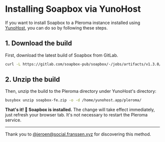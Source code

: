 # Installing Soapbox via YunoHost

If you want to install Soapbox to a Pleroma instance installed using [YunoHost](https://yunohost.org), you can do so by following these steps.

## 1. Download the build

First, download the latest build of Soapbox from GitLab.

```sh
curl -L https://gitlab.com/soapbox-pub/soapbox/-/jobs/artifacts/v1.3.0/download?job=build-production -o soapbox-fe.zip
```

## 2. Unzip the build

Then, unzip the build to the Pleroma directory under YunoHost's directory:

```sh
busybox unzip soapbox-fe.zip -o -d /home/yunohost.app/pleroma/
```

**That's it! 🎉 Soapbox is installed.** The change will take effect immediately, just refresh your browser tab. It's not necessary to restart the Pleroma service.

---

Thank you to [@jeroen@social.franssen.xyz](https://social.franssen.xyz/@jeroen) for discovering this method.
